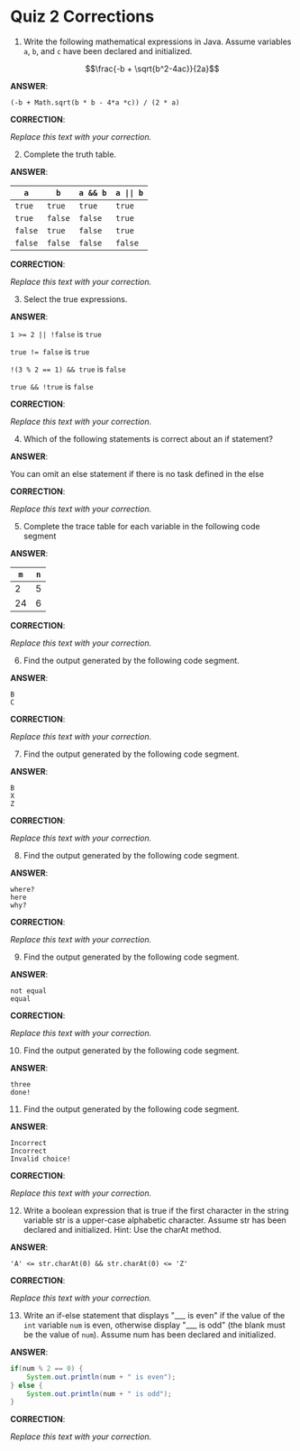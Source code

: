 # Quiz 2 Corrections
1. Write the following mathematical expressions in Java. Assume variables `a`, `b`, and `c` have been declared and initialized.

$$\frac{-b + \sqrt{b^2-4ac}}{2a}$$

**ANSWER**: 

`(-b + Math.sqrt(b * b - 4*a *c)) / (2 * a)`

**CORRECTION**:

_Replace this text with your correction._


2. Complete the truth table.

**ANSWER**:

| `a`     | `b`     | `a && b`  | `a \|\| b`  |
|---------|---------|-----------|-------------|
| `true`  | `true`  | `true`    | `true`      |
| `true`  | `false` | `false`   | `true`      |
| `false` | `true`  | `false`   | `true`      |
| `false` | `false` | `false`   | `false`     |

**CORRECTION**:

_Replace this text with your correction._

3. Select the true expressions.

**ANSWER**:

`1 >= 2 || !false` is `true`

`true != false` is `true`

`!(3 % 2 == 1) && true` is `false`

`true && !true` is `false`

**CORRECTION**:

_Replace this text with your correction._

4. Which of the following statements is correct about an if statement?

**ANSWER**:

You can omit an else statement if there is no task defined in the else

**CORRECTION**:

_Replace this text with your correction._

5. Complete the trace table for each variable in the following code segment

**ANSWER**:

| `m` | `n` |
|-----|-----|
| 2   | 5   |
| 24  | 6   |

**CORRECTION**:

_Replace this text with your correction._

6. Find the output generated by the following code segment.

**ANSWER**:

```
B
C
```

**CORRECTION**:

_Replace this text with your correction._

7. Find the output generated by the following code segment.

**ANSWER**:

```
B
X
Z
```

**CORRECTION**:

_Replace this text with your correction._

8. Find the output generated by the following code segment.

**ANSWER**:

```
where?
here
why?
```

**CORRECTION**:

_Replace this text with your correction._

9. Find the output generated by the following code segment.

**ANSWER**:

```
not equal
equal
```

**CORRECTION**:

_Replace this text with your correction._

10. Find the output generated by the following code segment.

**ANSWER**:

```
three
done!
```
11. Find the output generated by the following code segment.

**ANSWER**:

```
Incorrect
Incorrect
Invalid choice!
```

**CORRECTION**:

_Replace this text with your correction._

12. Write a boolean expression that is true if the first character in the string variable str is a upper-case alphabetic character. Assume str has been declared and initialized. Hint:  Use the charAt method.

**ANSWER**:

`'A' <= str.charAt(0) && str.charAt(0) <= 'Z'`

**CORRECTION**:

_Replace this text with your correction._

13. Write an if-else statement that displays "___ is even" if the value of the `int` variable `num` is even, otherwise display "___ is odd" (the blank must be the value of `num`). Assume num has been declared and initialized.

**ANSWER**:

```java
if(num % 2 == 0) {
    System.out.println(num + " is even");
} else {
    System.out.println(num + " is odd");
}
```

**CORRECTION**:

_Replace this text with your correction._
